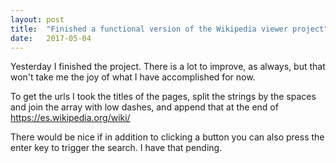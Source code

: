 ```yaml
---
layout: post
title:  "Finished a functional version of the Wikipedia viewer project"
date:   2017-05-04
---
```


Yesterday I finished the project. There is a lot to improve, as always, but that won't take me the joy of what I have accomplished for now.

To get the urls I took the titles of the pages, split the strings by the spaces and join the array with low dashes, and append that at the end of https://es.wikipedia.org/wiki/

There would be nice if in addition to clicking a button you can also press the enter key to trigger the search. I have that pending.
